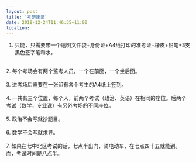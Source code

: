 ```yaml
---
layout: post
title: '考研速记'
date: 2018-12-24T11:46:35+11:00
location: 
---
```



1. 只能，只需要带一个透明文件袋+身份证+A4纸打印的准考证+橡皮+铅笔+3支黑色签字笔和水。<br />
<br />
2. 每个考场会有两个监考人员，一个在前面，一个坐后面。<br />
<br />
3. 进考场后需要在一张印有各个考生的A4纸上签到。<br />
<br />
4. 一共有三个位置，每个人，前两个考试（政治、英语）在相同的座位。后两个考试（数学，专业课）有另外考场的不同座位。<br />
<br />
5. 政治不会写就抄题目。<br />
<br />
6. 数学不会写就求导。<br />
<br />
7. 如果在七中北区考试的话，七点半出门，骑电动车，在七点四十五就能到。而，考试时间是八点半。